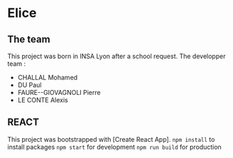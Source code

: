 # Elice

## The team

This project was born in INSA Lyon after a school request. The developper team :
* CHALLAL Mohamed
* DU Paul
* FAURE--GIOVAGNOLI Pierre
* LE CONTE Alexis

## REACT

This project was bootstrapped with [Create React App].
`npm install` to install packages
`npm start` for development
`npm run build` for production
